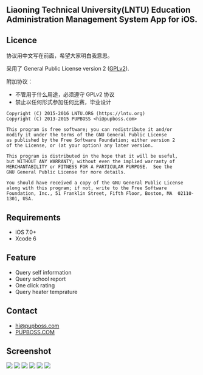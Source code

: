 Liaoning Technical University(LNTU) Education Administration Management System App for iOS.
---

## Licence

协议用中文写在前面，希望大家明白我意思。

采用了 General Public License version 2 ([GPLv2](http://www.gnu.org/licenses/old-licenses/gpl-2.0.html)).

附加协议：

- 不管用于什么用途，必须遵守 GPLv2 协议
- 禁止以任何形式参加任何比赛，毕业设计

```
Copyright (C) 2015-2016 LNTU.ORG (https://lntu.org)
Copyright (C) 2013-2015 PUPBOSS <hi@pupboss.com>

This program is free software; you can redistribute it and/or
modify it under the terms of the GNU General Public License
as published by the Free Software Foundation; either version 2
of the License, or (at your option) any later version.

This program is distributed in the hope that it will be useful,
but WITHOUT ANY WARRANTY; without even the implied warranty of
MERCHANTABILITY or FITNESS FOR A PARTICULAR PURPOSE.  See the
GNU General Public License for more details.

You should have received a copy of the GNU General Public License
along with this program; if not, write to the Free Software
Foundation, Inc., 51 Franklin Street, Fifth Floor, Boston, MA  02110-1301, USA.
```

## Requirements

- iOS 7.0+
- Xcode 6

## Feature

- Query self information
- Query school report
- One click rating
- Query heater temprature

## Contact

- [hi@pupboss.com](mailto:hi@pupboss.com)
- [PUPBOSS.COM](https://pupboss.com)

## Screenshot

![](./screenshot/00.png)
![](./screenshot/01.png)
![](./screenshot/02.png)
![](./screenshot/03.png)
![](./screenshot/04.png)
![](./screenshot/05.png)